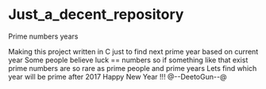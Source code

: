 # Just_a_decent_repository
Prime numbers years

Making this project written in C just to find next prime year based on current year 
Some people believe luck == numbers so if something like that exist prime numbers are so rare as prime people and prime years
Lets find which year will be prime after 2017 
Happy New Year !!! @--DeetoGun--@
